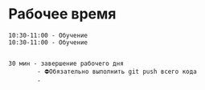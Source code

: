 # Рабочее время
	10:30-11:00 - Обучение 
	10:30-11:00 - Обучение 


	30 мин - завершение рабочего дня
			- ⛔Обязательно выполнить git push всего кода
			- 